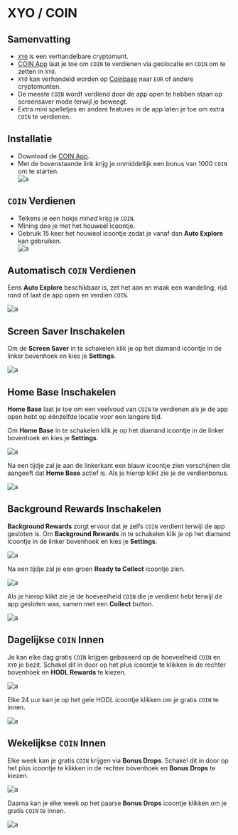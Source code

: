 # XYO / COIN

## Samenvatting

* [`XYO`](https://coinmarketcap.com/currencies/xyo/) is een verhandelbare cryptomunt.
* [COIN App](https://coin.onelink.me/ePJg?af_referrer_name=User&af_siteid=1450443351&af_referrer_uid=1591719668127-5903811&af_channel=Share&pid=af_app_invites&af_referrer_customer_id=CenRw6OyeVZ3Pczp8ivi9Jh5IFQ2) laat je toe om `COIN` te verdienen via geolocatie en `COIN` om te zetten in `XYO`.
* `XYO` kan verhandeld worden op [Coinbase](https://coinbase.com/join/CUMPS_Y?src=referral-link) naar `EUR` of andere cryptomunten.
* De meeste `COIN` wordt verdiend door de app open te hebben staan op screensaver mode terwijl je beweegt.
* Extra mini spelletjes en andere features in de app laten je toe om extra `COIN` te verdienen.

## Installatie

* Download de [COIN App](https://coin.onelink.me/ePJg?af_referrer_name=User&af_siteid=1450443351&af_referrer_uid=1591719668127-5903811&af_channel=Share&pid=af_app_invites&af_referrer_customer_id=CenRw6OyeVZ3Pczp8ivi9Jh5IFQ2).
* Met de bovenstaande link krijg je onmiddellijk een bonus van 1000 `COIN` om te starten. \
  ![a](https://github.com/CumpsD/second-brain/raw/main/assets/crypto/xyo/referral-bonus.jpg "a")

## `COIN` Verdienen

* Telkens je een hokje *mined* krijg je `COIN`.
* Mining doe je met het houweel icoontje.
* Gebruik 15 keer het houweel icoontje zodat je vanaf dan **Auto Explore** kan gebruiken. \
  ![a](https://github.com/CumpsD/second-brain/raw/main/assets/crypto/xyo/auto-explore.jpg "a")

## Automatisch `COIN` Verdienen

Eens **Auto Explore** beschikbaar is, zet het aan en maak een wandeling, rijd rond of laat de app open en verdien `COIN`.

![a](https://github.com/CumpsD/second-brain/raw/main/assets/crypto/xyo/earning.png "a")

## Screen Saver Inschakelen

Om de **Screen Saver** in te schakelen klik je op het diamand icoontje in de linker bovenhoek en kies je **Settings**.

![a](https://github.com/CumpsD/second-brain/raw/main/assets/crypto/xyo/screensaver.png "a")

## Home Base Inschakelen

**Home Base** laat je toe om een veelvoud van `COIN` te verdienen als je de app open hebt op éénzelfde locatie voor een langere tijd.

Om **Home Base** in te schakelen klik je op het diamand icoontje in de linker bovenhoek en kies je **Settings**.

![a](https://github.com/CumpsD/second-brain/raw/main/assets/crypto/xyo/icons.png "a")

Na een tijdje zal je aan de linkerkant een blauw icoontje zien verschijnen die aangeeft dat **Home Base** actief is. Als je hierop klikt zie je de verdienbonus.

![a](https://github.com/CumpsD/second-brain/raw/main/assets/crypto/xyo/home-base.png "a")

## Background Rewards Inschakelen

**Background Rewards** zorgt ervoor dat je zelfs `COIN` verdient terwijl de app gesloten is. Om **Background Rewards** in te schakelen klik je op het diamand icoontje in de linker bovenhoek en kies je **Settings**.

![a](https://github.com/CumpsD/second-brain/raw/main/assets/crypto/xyo/icons.png "a")

Na een tijdje zal je een groen **Ready to Collect** icoontje zien.

![a](https://github.com/CumpsD/second-brain/raw/main/assets/crypto/xyo/collect.png "a")

Als je hierop klikt zie je de hoeveelheid `COIN` die je verdient hebt terwijl de app gesloten was, samen met een **Collect** button.

![a](https://github.com/CumpsD/second-brain/raw/main/assets/crypto/xyo/background-rewards.png "a")

## Dagelijkse `COIN` Innen

Je kan elke dag gratis `COIN` krijgen gebaseerd op de hoeveelheid `COIN` en `XYO` je bezit. Schakel dit in door op het plus icoontje te klikken in de rechter bovenhoek en **HODL Rewards** te kiezen.

![a](https://github.com/CumpsD/second-brain/raw/main/assets/crypto/xyo/enable-hodl.png "a")

Elke 24 uur kan je op het gele HODL icoontje klikken om je gratis `COIN` te innen.

![a](https://github.com/CumpsD/second-brain/raw/main/assets/crypto/xyo/redeem-hodl.png "a")

## Wekelijkse `COIN` Innen

Elke week kan je gratis `COIN` krijgen via **Bonus Drops**. Schakel dit in door op het plus icoontje te klikken in de rechter bovenhoek en **Bonus Drops** te kiezen.

![a](https://github.com/CumpsD/second-brain/raw/main/assets/crypto/xyo/enable-hodl.png "a")

Daarna kan je elke week op het paarse **Bonus Drops** icoontje klikken om je gratis `COIN` te innen.

![a](https://github.com/CumpsD/second-brain/raw/main/assets/crypto/xyo/bonus-drop.png "a")
